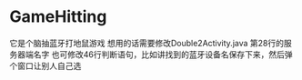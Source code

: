 # GameHitting
它是个脑抽蓝牙打地鼠游戏
想用的话需要修改Double2Activity.java 第28行的服务器端名字
也可修改46行判断语句，比如讲找到的蓝牙设备名保存下来，然后弹个窗口让别人自己选
